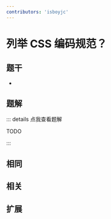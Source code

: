 ```yaml
---
contributors: 'isboyjc'
---
```


# 列举 CSS 编码规范？


## 题干

- 



## 题解

::: details 点我查看题解

  TODO

:::



## 相同


## 相关


## 扩展

